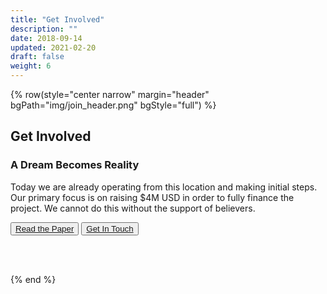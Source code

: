 ```yaml
---
title: "Get Involved"
description: ""
date: 2018-09-14
updated: 2021-02-20
draft: false
weight: 6
---
```


{% row(style="center narrow" margin="header" bgPath="img/join_header.png" bgStyle="full") %}

## Get Involved

### A Dream Becomes Reality

Today we are already operating from this location and making initial steps. Our primary focus is on raising $4M USD in order to fully finance the project. We cannot do this without the support of believers.

 <button>[Read the Paper](/)</button>
 <button>[Get In Touch]()</button>

<br>
<br>


{% end %}